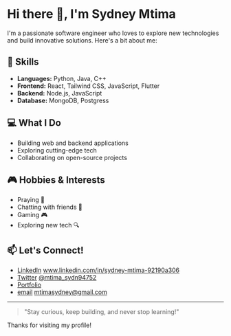 # Hi there 👋, I'm Sydney Mtima

I'm a passionate software engineer who loves to explore new technologies and build innovative solutions. Here's a bit about me:

## 🚀 Skills
- **Languages:** Python, Java, C++
- **Frontend:** React, Tailwind CSS, JavaScript, Flutter
- **Backend:** Node.js, JavaScript
- **Database:** MongoDB, Postgress

## 💻 What I Do
- Building web and backend applications
- Exploring cutting-edge tech
- Collaborating on open-source projects

## 🎮 Hobbies & Interests
- Praying 🙏
- Chatting with friends 💬
- Gaming 🎮
- Exploring new tech 🔍

## 📫 Let's Connect!
- [LinkedIn](#) www.linkedin.com/in/sydney-mtima-92190a306
- [Twitter](#) [@mtima_sydn94752](https://x.com/mtima_sydn94752)
- [Portfolio](#)
- [email](#) mtimasydney@gmail.com

---

> "Stay curious, keep building, and never stop learning!"

Thanks for visiting my profile!
